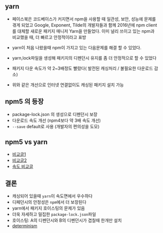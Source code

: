 ## yarn
- 페이스북은 코드베이스가 커지면서 npm을 사용할 때 일관성, 보안, 성능에 문제를 겪게 되었고 Google, Exponent, Tilde의 개발자들과 함께 2016년에 npm client를 대체할 새로운 패키지 매니저 Yarn을 만들었다. 이미 널리 쓰이고 있는 npm과 비교했을 때, 더 빠르고 안정적이라고 표방

- yarn이 처음 나왔을때 npm이 가지고 있는 다음문제를 해결 할 수 있었다.
 - yarn,lock파일을 생성해 패키지의 디펜던시 유지를 좀 더 안정적으로 할 수 있었다
 - 패키지 다운 속도가 약 2~3배정도 빨랐다( 발전된 캐싱처리 / 불필요한 다운로드 감소)
 - 위와 같은 개선으로 인터넷 연결없이도 캐싱된 패키지 설치 가능

## npm5 의 등장 
 - package-lock.json 의 생성으로 디펜던시 보장 
 - 다운로드 속도 개선 (npm4보다 약 3배 속도 개선)
 - `--save` default로 사용 (개발자의 편의성을 도모)

## npm5 vs yarn 
 - [비교글1](https://medium.com/netscape/npm-5-yarn-killer-ba69737b24d0)
 - [비교글2](https://blog.scottlogic.com/2017/06/06/does-npm5-deprecate-yarn.html)
 - [속도 비교글](https://blog.oharagroup.net/npm-v5-3-0-vs-yarn-0-27-5-speed-c9d3be07b557)


## 결론
 - 캐싱되어 있을때 `yarn`이 속도면에서 우수하다
 - 디페던시의 안정성은 `npm`에서 더 보장된다
 - yarn에서 패키지 호이스팅의 문제가 있음 
 - 더욱 자세하고 밀집한 `package-lock.json`파일
  - 호이스팅: A의 디펜던시와 B의 디펜던시가 겹칠때 한개만 설치
  - [determinism](https://yarnpkg.com/blog/2017/05/31/determinism/)


